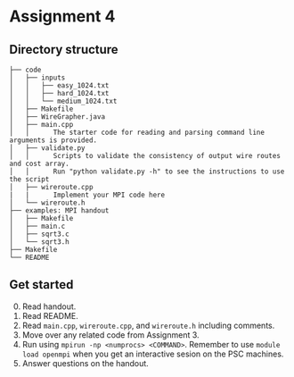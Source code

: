 # Assignment 4

## Directory structure
```
├── code
│   ├── inputs
│   │   ├── easy_1024.txt
│   │   ├── hard_1024.txt
│   │   └── medium_1024.txt
│   ├── Makefile
│   ├── WireGrapher.java
│   ├── main.cpp
│   │      The starter code for reading and parsing command line arguments is provided.
│   ├── validate.py
│   │      Scripts to validate the consistency of output wire routes and cost array.
│   │      Run "python validate.py -h" to see the instructions to use the script
│   ├── wireroute.cpp
|   |      Implement your MPI code here
│   └── wireroute.h
├── examples: MPI handout
│   ├── Makefile
│   ├── main.c
│   ├── sqrt3.c
│   └── sqrt3.h
├── Makefile
└── README
```

## Get started
0. Read handout.
1. Read README.
2. Read `main.cpp`, `wireroute.cpp`, and `wireroute.h` including comments.
3. Move over any related code from Assignment 3.
4. Run using `mpirun -np <numprocs> <COMMAND>`. Remember to use `module load openmpi` when you get an interactive sesion on the PSC machines.
5. Answer questions on the handout.